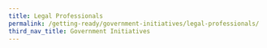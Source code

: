 ```yaml
---
title: Legal Professionals
permalink: /getting-ready/government-initiatives/legal-professionals/
third_nav_title: Government Initiatives
---
```

